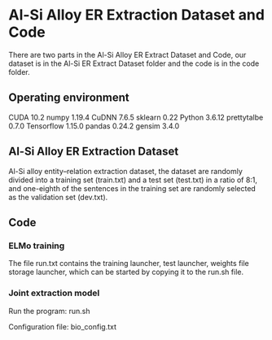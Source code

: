 # Al-Si Alloy ER Extraction Dataset and Code
There are two parts in the Al-Si Alloy ER Extract Dataset and Code, our dataset is in the Al-Si ER Extract Dataset folder and the code is in the code folder.
## Operating environment
CUDA	10.2	numpy	1.19.4
CuDNN	7.6.5	sklearn	0.22
Python	3.6.12	prettytalbe	0.7.0
Tensorflow	1.15.0	pandas	0.24.2
gensim	3.4.0		

## Al-Si Alloy ER Extraction Dataset
Al-Si alloy entity–relation extraction dataset, the dataset are randomly divided into a training set (train.txt) and a test set (test.txt) in a ratio of 8:1, 
and one-eighth of the sentences in the training set are randomly selected as the validation set (dev.txt).

## Code
### ELMo training
The file run.txt contains the training launcher, test launcher, weights file storage launcher, which can be started by copying it to the run.sh file.
### Joint extraction model
Run the program: run.sh

Configuration file: bio_config.txt